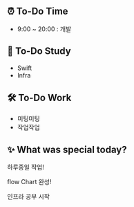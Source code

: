 ## ⏰ To-Do Time

-   9:00 ~ 20:00 : 개발

## 📖 To-Do Study

-   Swift
-   Infra

## 🛠️ To-Do Work

-   미팅미팅
-   작업작업

## ✨ What was special today?

하루종일 작업!

flow Chart 완성!

인프라 공부 시작
